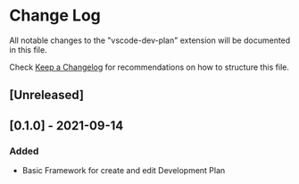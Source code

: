 # Change Log

All notable changes to the "vscode-dev-plan" extension will be documented in this file.

Check [Keep a Changelog](https://keepachangelog.com/) for recommendations on how to structure this file.

## [Unreleased]

## [0.1.0] - 2021-09-14

### Added

- Basic Framework for create and edit Development Plan
